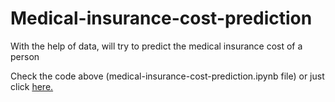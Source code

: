 # Medical-insurance-cost-prediction
With the help of data, will try to predict the medical insurance cost of a person

Check the code above (medical-insurance-cost-prediction.ipynb file) or just click <a href="https://github.com/VimalChamyal/Medical-insurance-cost-prediction/blob/main/Medical_Insurance_cost_prediction.ipynb">here.</a>
